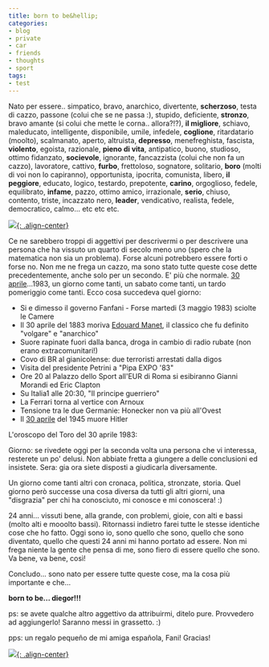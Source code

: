 ```yaml
---
title: born to be&hellip;
categories:
- blog
- private
- car
- friends
- thoughts
- sport
tags:
- test
---
```

Nato per essere.. simpatico, bravo, anarchico, divertente, **scherzoso**, testa di
cazzo, passone (colui che se ne passa :), stupido, deficiente, **stronzo**, bravo
amante (si colui che mette le corna.. allora?!?), **il migliore**, schiavo,
maleducato, intelligente, disponibile, umile, infedele, **coglione**, ritardatario
(moolto), scalmanato, aperto, altruista, **depresso**, menefreghista, fascista,
**violento**, egoista, razionale, **pieno di vita**, antipatico, buono, studioso,
ottimo fidanzato, **socievole**, ignorante, fancazzista (colui che non fa un
cazzo), lavoratore, cattivo, **furbo**, frettoloso, sognatore, solitario, **boro**
(molti di voi non lo capiranno), opportunista, ipocrita, comunista, libero, **il
peggiore**, educato, logico, testardo, prepotente, **carino**, orgoglioso, fedele,
equilibrato, **infame**, pazzo, ottimo amico, irrazionale, **serio**, chiuso,
contento, triste, incazzato nero, **leader**, vendicativo, realista, fedele,
democratico, calmo... etc etc etc.

[![]({{site.url}}/images/IMG_1196.JPG){: .align-center}]({{site.url}}/images/IMG_1196.JPG)

Ce ne sarebbero troppi di aggettivi per descrivermi o per descrivere una
persona che ha vissuto un quarto di secolo meno uno (spero che la matematica
non sia un problema). Forse alcuni potrebbero essere forti o forse no. Non me
ne frega un cazzo, ma sono stato tutte queste cose dette precedentemente,
anche solo per un secondo. E' più che normale.
[30 aprile](http://it.wikipedia.org/wiki/30_aprile)...1983, un giorno come tanti,
un sabato come tanti, un tardo pomeriggio come tanti. Ecco cosa succedeva quel
giorno:

* Si e dimesso il governo Fanfani - Forse martedi (3 maggio 1983) sciolte le Camere
* Il 30 aprile del 1883 moriva [Edouard Manet](http://it.wikipedia.org/wiki/Edouard_Manet), il classico che fu definito "volgare" e "anarchico"
* Suore rapinate fuori dalla banca, droga in cambio di radio rubate (non erano extracomunitari!)
* Covo di BR al gianicolense: due terroristi arrestati dalla digos
* Visita del presidente Petrini a "Pipa EXPO '83"
* Ore 20 al Palazzo dello Sport all'EUR di Roma si esibiranno Gianni Morandi ed Eric Clapton
* Su Italia1 alle 20:30, "Il principe guerriero"
* La Ferrari torna al vertice con Arnoux
* Tensione tra le due Germanie: Honecker non va più all'Ovest
* Il [30 aprile](http://it.wikipedia.org/wiki/30_aprile) del 1945 muore Hitler

L'oroscopo del Toro del 30 aprile 1983:

Giorno: se rivedete oggi per la seconda volta una persona che vi interessa,
resterete un po' delusi. Non abbiate fretta a giungere a delle conclusioni ed
insistete. Sera: gia ora siete disposti a giudicarla diversamente.

Un giorno come tanti altri con cronaca, politica, stronzate, storia. Quel
giorno però successe una cosa diversa da tutti gli altri giorni, una
"disgrazia" per chi ha conosciuto, mi conosce e mi conoscera! :)

24 anni... vissuti bene, alla grande, con problemi, gioie, con alti e bassi
(molto alti e mooolto bassi). Ritornassi indietro farei tutte le stesse
identiche cose che ho fatto. Oggi sono io, sono quello che sono, quello che
sono diventato, quello che questi 24 anni mi hanno portato ad essere. Non mi
frega niente la gente che pensa di me, sono fiero di essere quello che sono.
Va bene, va bene, così!

Concludo... sono nato per essere tutte queste cose, ma la cosa più importante
e che...

**born to be... diegor!!!**


ps: se avete qualche altro aggettivo da attribuirmi, ditelo pure. Provvedero
ad aggiungerlo! Saranno messi in grassetto. :)

pps: un regalo pequeño de mi amiga española, Fani! Gracias!

[![]({{site.url}}/images/FelizCumpleanosDiego.jpg){: .align-center}]({{site.url}}/images/FelizCumpleanosDiego.jpg)

